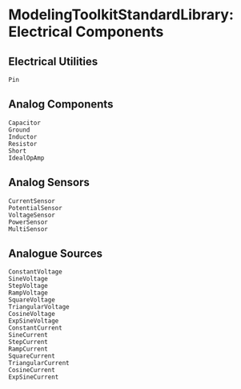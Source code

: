 # ModelingToolkitStandardLibrary: Electrical Components

## Electrical Utilities

```@docs
Pin
```

## Analog Components

```@docs
Capacitor
Ground
Inductor
Resistor
Short
IdealOpAmp
```

## Analog Sensors

```@docs
CurrentSensor
PotentialSensor
VoltageSensor
PowerSensor
MultiSensor
```

## Analogue Sources

```@docs
ConstantVoltage
SineVoltage
StepVoltage
RampVoltage
SquareVoltage
TriangularVoltage
CosineVoltage
ExpSineVoltage
ConstantCurrent
SineCurrent
StepCurrent
RampCurrent
SquareCurrent
TriangularCurrent
CosineCurrent
ExpSineCurrent
```